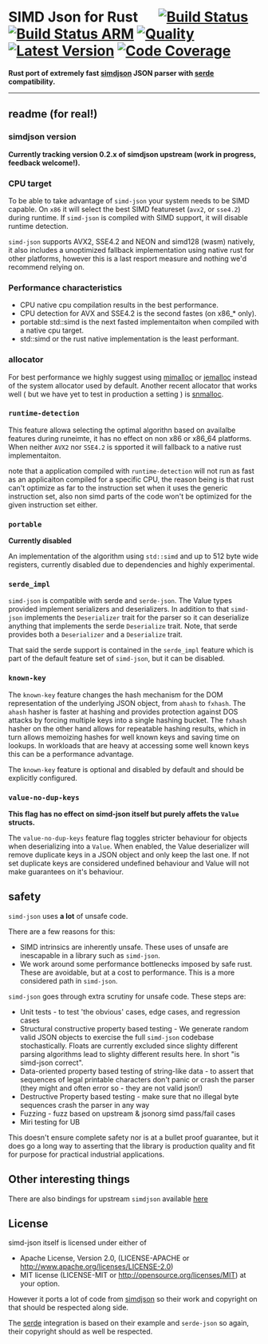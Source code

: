 # SIMD Json for Rust &emsp; [![Build Status]][simd-json.rs] [![Build Status ARM]][drone.io] [![Quality]][simd-json.rs]  [![Latest Version]][crates.io] [![Code Coverage]][coveralls]

[Build Status ARM]: https://cloud.drone.io/api/badges/simd-lite/simd-json/status.svg
[drone.io]: https://cloud.drone.io/simd-lite/simd-json
[Build Status]: https://github.com/simd-lite/simd-json/workflows/Tests/badge.svg
[Quality]: https://github.com/simd-lite/simd-json/workflows/Quality/badge.svg
[simd-json.rs]: https://simd-json.rs
[Latest Version]: https://img.shields.io/crates/v/simd-json.svg
[crates.io]: https://crates.io/crates/simd-json
[Code Coverage]: https://coveralls.io/repos/github/simd-lite/simd-json/badge.svg?branch=main
[coveralls]: https://coveralls.io/github/simd-lite/simd-json?branch=main

**Rust port of extremely fast [simdjson](https://github.com/lemire/simdjson) JSON parser with [serde][1] compatibility.**

---

## readme (for real!)

### simdjson version

**Currently tracking version 0.2.x of simdjson upstream (work in progress, feedback welcome!).**

### CPU target

To be able to take advantage of `simd-json` your system needs to be SIMD capable. On `x86` it will select the best SIMD featureset (`avx2`, or `sse4.2`) during runtime. If `simd-json` is compiled with SIMD support, it will disable runtime detection.

`simd-json` supports AVX2, SSE4.2 and NEON and simd128 (wasm) natively, it also includes a unoptimized fallback implementation using native rust for other platforms, however this is a last resport measure and nothing we'd recommend relying on.


### Performance characteristics

- CPU native cpu compilation results in the best performance.
- CPU detection for AVX and SSE4.2 is the second fastes (on x86_* only).
- portable std::simd is the next fasted implementaiton when compiled with a native cpu target.
- std::simd or the rust native implementation is the least performant.

### allocator

For best performance we highly suggest using [mimalloc](https://crates.io/crates/mimalloc) or [jemalloc](https://crates.io/crates/jemalloc) instead of the system allocator used by default. Another recent allocator that works well ( but we have yet to test in production a setting ) is [snmalloc](https://github.com/microsoft/snmalloc).

### `runtime-detection`

This feature allowa selecting the optimal algorithn based on availalbe features during runeimte, it has no effect on non x86 or x86_64 platforms. When neither `AVX2` nor `SSE4.2` is spported it will fallback to a native rust implementaiton.

note that a application compiled with `runtime-detection` will not run as fast as an applicaiton compiled for a specific CPU, the reason being is that rust can't optimize as far to the instruction set when it uses the generic instruction set, also non simd parts of the code won't be optimized for the given instruction set either.

### `portable`

**Currently disabled**

An implementation of the algorithm using `std::simd` and up to 512 byte wide registers, currently disabled due to dependencies and highly experimental.

### `serde_impl`

`simd-json` is compatible with serde and `serde-json`. The Value types provided implement serializers and deserializers. In addition to that `simd-json` implements the `Deserializer` trait for the parser so it can deserialize anything that implements the serde `Deserialize` trait. Note, that serde provides both a `Deserializer` and a `Deserialize` trait.

That said the serde support is contained in the `serde_impl` feature which is part of the default feature set of `simd-json`, but it can be disabled.

### `known-key`

The `known-key` feature changes the hash mechanism for the DOM representation of the underlying JSON object, from `ahash` to `fxhash`. The `ahash` hasher is faster at hashing and provides protection against DOS attacks by forcing multiple keys into a single hashing bucket. The `fxhash` hasher on the other hand allows for repeatable hashing results, which in turn allows memoizing hashes for well known keys and saving time on lookups. In workloads that are heavy at accessing some well known keys this can be a performance advantage.

The `known-key` feature is optional and disabled by default and should be explicitly configured.

### `value-no-dup-keys`


**This flag has no effect on simd-json itself but purely affets the `Value` structs.**

The `value-no-dup-keys` feature flag toggles stricter behaviour for objects when deserializing into a `Value`. When enabled, the Value deserializer will remove duplicate keys in a JSON object and only keep the last one. If not set duplicate keys are considered undefined behaviour and Value will not make guarantees on it's behaviour.

## safety

`simd-json` uses **a lot** of unsafe code.

There are a few reasons for this:

* SIMD intrinsics are inherently unsafe. These uses of unsafe are inescapable in a library such as `simd-json`.
* We work around some performance bottlenecks imposed by safe rust. These are avoidable, but at a cost to performance. This is a more considered path in `simd-json`.


`simd-json` goes through extra scrutiny for unsafe code. These steps are:

* Unit tests - to test 'the obvious' cases, edge cases, and regression cases
* Structural constructive property based testing - We generate random valid JSON objects to exercise the full `simd-json` codebase stochastically. Floats are currently excluded since slighty different parsing algorithms lead to slighty different results here. In short "is simd-json correct".
* Data-oriented property based testing of string-like data - to assert that sequences of legal printable characters don't panic or crash the parser (they might and often error so - they are not valid json!)
* Destructive Property based testing - make sure that no illegal byte sequences crash the parser in any way
* Fuzzing - fuzz based on upstream & jsonorg simd pass/fail cases
* Miri testing for UB

This doesn't ensure complete safety nor is at a bullet proof guarantee, but it does go a long way
to asserting that the library is production quality and fit for purpose for practical industrial applications.

## Other interesting things

There are also bindings for upstream `simdjson` available [here](https://github.com/SunDoge/simdjson-rust)

## License

simd-json itself is licensed under either of

* Apache License, Version 2.0, (LICENSE-APACHE or http://www.apache.org/licenses/LICENSE-2.0)
* MIT license (LICENSE-MIT or http://opensource.org/licenses/MIT)
at your option.

However it ports a lot of code from [simdjson](https://github.com/lemire/simdjson) so their work and copyright on that should be respected along side.

The [serde][1] integration is based on their example and `serde-json` so again, their copyright should as well be respected.

[1]: https://serde.rs

